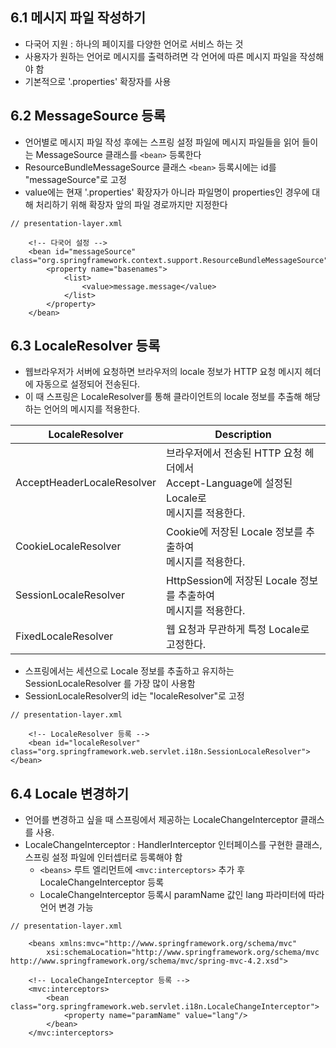 ## 6.1 메시지 파일 작성하기
+ 다국어 지원 : 하나의 페이지를 다양한 언어로 서비스 하는 것
+ 사용자가 원하는 언어로 메시지를 출력하려면 각 언어에 따른 메시지 파일을 작성해야 함
+ 기본적으로 '.properties' 확장자를 사용

## 6.2 MessageSource 등록
+ 언어별로 메시지 파일 작성 후에는 스프링 설정 파일에 메시지 파일들을 읽어 들이는 MessageSource 클래스를 `<bean>` 등록한다
+ ResourceBundleMessageSource 클래스 `<bean>` 등록시에는 id를 "messageSource"로 고정
+ value에는 현재 '.properties' 확장자가 아니라 파일명이 properties인 경우에 대해 처리하기 위해 확장자 앞의 파일 경로까지만 지정한다
```
// presentation-layer.xml

    <!-- 다국어 설정 -->
    <bean id="messageSource" class="org.springframework.context.support.ResourceBundleMessageSource">
        <property name="basenames">
            <list>
                <value>message.message</value>
            </list>
        </property>
    </bean>
```

## 6.3 LocaleResolver 등록
+ 웹브라우저가 서버에 요청하면 브라우저의 locale 정보가 HTTP 요청 메시지 헤더에 자동으로 설정되어 전송된다.
+ 이 때 스프링은 LocaleResolver를 통해 클라이언트의 locale 정보를 추출해 해당하는 언어의 메시지를 적용한다.

| LocaleResolver | Description |
| -------------- | ----------- |
| AcceptHeaderLocaleResolver | 브라우저에서 전송된 HTTP 요청 헤더에서 <br> Accept-Language에 설정된 Locale로 <br> 메시지를 적용한다. |
| CookieLocaleResolver | Cookie에 저장된 Locale 정보를 추출하여 <br>메시지를 적용한다. |
| SessionLocaleResolver | HttpSession에 저장된 Locale 정보를 추출하여 <br> 메시지를 적용한다. |
| FixedLocaleResolver | 웹 요청과 무관하게 특정 Locale로 고정한다. |

+ 스프링에서는 세션으로 Locale 정보를 추출하고 유지하는 SessionLocaleResolver 를 가장 많이 사용함
+ SessionLocaleResolver의 id는 "localeResolver"로 고정
```
// presentation-layer.xml

    <!-- LocaleResolver 등록 -->
    <bean id="localeResolver" class="org.springframework.web.servlet.i18n.SessionLocaleResolver"></bean>
```

## 6.4 Locale 변경하기
+ 언어를 변경하고 싶을 때 스프링에서 제공하는 LocaleChangeInterceptor 클래스를 사용.
+ LocaleChangeInterceptor : HandlerInterceptor 인터페이스를 구현한 클래스, 스프링 설정 파일에 인터셉터로 등록해야 함
  + `<beans>` 루트 엘리먼트에 `<mvc:interceptors>` 추가 후 LocaleChangeInterceptor 등록
  + LocaleChangeInterceptor 등록시 paramName 값인 lang 파라미터에 따라 언어 변경 가능
```
// presentation-layer.xml

    <beans xmlns:mvc="http://www.springframework.org/schema/mvc"
	    xsi:schemaLocation="http://www.springframework.org/schema/mvc http://www.springframework.org/schema/mvc/spring-mvc-4.2.xsd">
	
    <!-- LocaleChangeInterceptor 등록 -->
    <mvc:interceptors>
        <bean class="org.springframework.web.servlet.i18n.LocaleChangeInterceptor">
            <property name="paramName" value="lang"/>
        </bean>
    </mvc:interceptors>
```